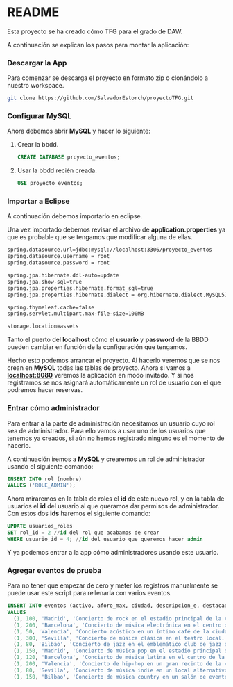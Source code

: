 # README

Esta proyecto se ha creado cómo TFG para el grado de DAW. 

A continuación se explican los pasos para montar la aplicación:

### Descargar la App

Para comenzar se descarga el proyecto en formato zip o clonándolo a nuestro workspace.

```bash
git clone https://github.com/SalvadorEstorch/proyectoTFG.git
```

### Configurar MySQL

Ahora debemos abrir **MySQL** y hacer lo siguiente:

1. Crear la bbdd. 
    
    ```sql
    CREATE DATABASE proyecto_eventos;
    ```
    
2. Usar la bbdd recién creada. 
    
    ```sql
    USE proyecto_eventos;
    ```
    

### Importar a Eclipse

A continuación debemos importarlo en eclipse.

Una vez importado debemos revisar el archivo de **application.properties** ya que es probable que se tengamos que modificar alguna de ellas.

```html
spring.datasource.url=jdbc:mysql://localhost:3306/proyecto_eventos
spring.datasource.username = root
spring.datasource.password = root

spring.jpa.hibernate.ddl-auto=update
spring.jpa.show-sql=true
spring.jpa.properties.hibernate.format_sql=true
spring.jpa.properties.hibernate.dialect = org.hibernate.dialect.MySQL5InnoDBDialect

spring.thymeleaf.cache=false
spring.servlet.multipart.max-file-size=100MB

storage.location=assets
```

Tanto el puerto del **localhost** cómo el **usuario** y **password** de la BBDD pueden cambiar en función de la configuración que tengamos.

Hecho esto podemos arrancar el proyecto. Al hacerlo veremos que se nos crean en **MySQL** todas las tablas de proyecto.
Ahora si vamos a **[localhost:8080](http://localhost:8080)** veremos la aplicación en modo invitado. Y si nos registramos se nos asignará automáticamente un rol de usuario con el que podremos hacer reservas. 

### Entrar cómo administrador

Para entrar a la parte de administración necesitamos un usuario cuyo rol sea de administrador. 
Para ello vamos a usar uno de los usuarios que tenemos ya creados, si aún no hemos registrado ninguno es el momento de hacerlo.

A continuación iremos a **MySQL** y crearemos un rol de administrador usando el siguiente comando:

```sql
INSERT INTO rol (nombre) 
VALUES ('ROLE_ADMIN');
```

Ahora miraremos en la tabla de roles el **id** de este nuevo rol, y en la tabla de usuarios el **id** del usuario al que queramos dar permisos de administrador.
Con estos dos **ids** haremos el siguiente comando:

```sql
UPDATE usuarios_roles
SET rol_id = 2 //id del rol que acabamos de crear
WHERE usuario_id = 4; //id del usuario que queremos hacer admin
```

Y ya podemos entrar a la app cómo administradores usando este usuario.

### Agregar eventos de prueba

Para no tener que empezar de cero y meter los registros manualmente se puede usar este script para rellenarla con varios eventos.

```sql
INSERT INTO eventos (activo, aforo_max, ciudad, descripcion_e, destacado, direccion, duracion, fecha_inicio, minimo_asistencia, nombre_e, precio_decimal, ruta_portada, tipo, youtube_trailer_id)
VALUES 
  (1, 100, 'Madrid', 'Concierto de rock en el estadio principal de la ciudad. Disfruta de las mejores bandas de rock en vivo. ¡No te lo pierdas!', 'S', 'Calle Principal 123', 120, '2023-06-15', 50, 'Concierto de Rock', 29.99, 'concierto1.jpg', 'Concierto', 'qM0hMs1oMfI'),
  (1, 200, 'Barcelona', 'Concierto de música electrónica en el centro de la ciudad. Baila al ritmo de los mejores DJs internacionales. ¡Una noche llena de energía y diversión!', 'S', 'Avenida Central 456', 180, '2023-07-20', 100, 'Concierto de Música Electrónica', 39.99, 'concierto2.jpg', 'Concierto', 'qM0hMs1oMfI'),
  (1, 50, 'Valencia', 'Concierto acústico en un íntimo café de la ciudad. Disfruta de la música en vivo en un ambiente relajado y acogedor. ¡Una experiencia única para los amantes de la música!', 'S', 'Plaza Principal 789', 90, '2023-08-10', 20, 'Concierto Acústico', 19.99, 'concierto3.jpg', 'Concierto', 'qM0hMs1oMfI'),
  (1, 300, 'Sevilla', 'Concierto de música clásica en el teatro local. Disfruta de la majestuosidad de la música clásica interpretada por renombradas orquestas y solistas. ¡Una experiencia cultural inigualable!', 'S', 'Calle Secundaria 321', 120, '2023-09-05', 150, 'Concierto Música Clásica', 49.99, 'concierto4.jpg', 'Concierto', 'qM0hMs1oMfI'),
  (1, 80, 'Bilbao', 'Concierto de jazz en el emblemático club de jazz de la ciudad. Sumérgete en el mundo del jazz con las improvisaciones y melodías envolventes de reconocidos músicos. ¡Una noche llena de magia y talento!', 'S', 'Avenida Principal 987', 150, '2023-10-15', 40, 'Concierto de Jazz', 24.99, 'concierto5.jpg', 'Concierto', 'qM0hMs1oMfI'),
  (1, 150, 'Madrid', 'Concierto de música pop en el estadio principal de la ciudad. Disfruta de los éxitos más recientes de tus artistas favoritos en vivo. ¡Una fiesta asegurada!', 'S', 'Calle Principal 789', 120, '2023-11-20', 75, 'Concierto de Música Pop', 34.99, 'concierto6.jpg', 'Concierto', 'qM0hMs1oMfI'),
  (1, 120, 'Barcelona', 'Concierto de música latina en el centro de la ciudad. Baila al ritmo de los ritmos latinos más populares interpretados por artistas reconocidos. ¡Una noche llena de sabor y alegría!', 'S', 'Avenida Central 012', 150, '2023-12-10', 60, 'Concierto de Música Latina', 29.99, 'concierto7.jpg', 'Concierto', 'qM0hMs1oMfI'),
  (1, 200, 'Valencia', 'Concierto de hip-hop en un gran recinto de la ciudad. Disfruta de las rimas y los beats de los mejores artistas del género. ¡Una explosión de energía y talento!', 'S', 'Plaza Principal 345', 180, '2024-01-15', 100, 'Concierto de Hip-Hop', 39.99, 'concierto8.jpg', 'Concierto', 'qM0hMs1oMfI'),
  (1, 80, 'Sevilla', 'Concierto de música indie en un local alternativo de la ciudad. Descubre nuevas bandas y sonidos en un ambiente underground. ¡Una experiencia para los amantes de la música independiente!', 'S', 'Calle Secundaria 567', 90, '2024-02-20', 40, 'Concierto de Música Indie', 19.99, 'concierto9.jpg', 'Concierto', 'qM0hMs1oMfI'),
  (1, 150, 'Bilbao', 'Concierto de música country en un salón de eventos rural. Sumérgete en el ambiente del country y disfruta de melodías nostálgicas y ritmos pegajosos. ¡Una noche de música y diversión al estilo del oeste!', 'S', 'Avenida Principal 890', 120, '2024-03-10', 50, 'Concierto de Música Country', 29.99, 'concierto10.jpg', 'Concierto', 'qM0hMs1oMfI');
```
